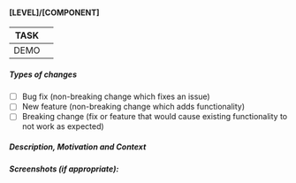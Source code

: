 #### [LEVEL]/[COMPONENT]
| TASK | <!--- [jira TASK ID](jiraURL) -->             |
| ---- | --------------------------------------------- |
| DEMO | <!--- [[LEVEL]/[COMPONENT]](zeit now URL) --> |

##### Types of changes
<!--- What types of changes does your code introduce? Put an `x` in all the boxes that apply: -->

- [ ] Bug fix (non-breaking change which fixes an issue)
- [ ] New feature (non-breaking change which adds functionality)
- [ ] Breaking change (fix or feature that would cause existing functionality to not work as expected)

##### Description, Motivation and Context
<!--- Describe your changes in detail -->
<!--- Why is this change required? What problem does it solve? -->
<!--- If it is solving an issue... How can it be reproduced in order to compare between both behaviors? -->

##### Screenshots (if appropriate):
